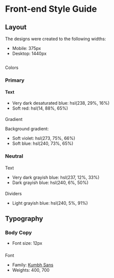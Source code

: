 # Front-end Style Guide

## Layout

The designs were created to the following widths:

- Mobile: 375px
- Desktop: 1440px

## 
Colors

### Primary

#### Text

- Very dark desaturated blue: hsl(238, 29%, 16%)
- Soft red: hsl(14, 88%, 65%)

#### 
Gradient

Background gradient:

- Soft violet: hsl(273, 75%, 66%)
- Soft blue: hsl(240, 73%, 65%)

### Neutral

#### 
Text

- Very dark grayish blue: hsl(237, 12%, 33%)
- Dark grayish blue: hsl(240, 6%, 50%)

#### 
Dividers

- Light grayish blue: hsl(240, 5%, 91%)

## Typography

### Body Copy

- Font size: 12px

### 
Font

- Family: [Kumbh Sans](https://fonts.google.com/specimen/Kumbh+Sans)
- Weights: 400, 700
